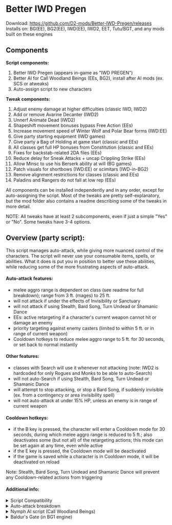 # Better IWD Pregen
Download: https://github.com/D2-mods/Better-IWD-Pregen/releases  
Installs on: BG(EE), BG2(EE), IWD(EE), IWD2, EET, Tutu/BGT, and any mods built on these engines

Components
-

**Script components:**
1. Better IWD Pregen (appears in-game as "IWD PREGEN")
2. Better AI for Call Woodland Beings (EEs, BG2), install after AI mods (ex. SCS or atweaks)
3. Auto-assign script to new characters

**Tweak components:**
1. Adjust enemy damage at higher difficulties (classic IWD, IWD2)
2. Add or remove Avarine Decanter (IWD2)
3. Unnerf Animate Dead (IWD2)
4. Shapeshift movement bonuses bypass Free Action (EEs)
5. Increase movement speed of Winter Wolf and Polar Bear forms (IWD:EE)
6. Give party starting equipment (IWD games)
7. Give party a Bag of Holding at game start (classic and EEs)
8. All classes get full HP bonuses from Constitution (classic and EEs)
9. Fixes for backstab-related 2DA files (EEs)
10. Reduce delay for Sneak Attacks + uncap Crippling Strike (EEs)
11. Allow Minsc to use his Berserk ability at will (BG games)
12. Patch visuals for shortbows (IWD:EE) or scimitars (IWD-in-BG2)
13. Remove alignment restrictions for classes (classic and EEs)
14. Paladins and Rangers do not fall at low rep (EEs)

All components can be installed independently and in any order, except for auto-assigning the script. Most of the tweaks are pretty self-explanatory, but the mod folder also contains a readme describing some of the tweaks in more detail.

NOTE: All tweaks have at least 2 subcomponents, even if just a simple "Yes" or "No". Some tweaks have 3-4 options.


Overview (party script):
-
This script manages auto-attack, while giving more nuanced control of the characters. The script will never use your consumable items, spells, or abilities. What it does is put you in position to better use these abilities, while reducing some of the more frustrating aspects of auto-attack.

#### Auto-attack features:
- melee aggro range is dependent on class (see readme for full breakdown); range from 3 ft. (mages) to 25 ft.
- will not attack if under the effects of Invisibility or Sanctuary
- will not attack if using Stealth, Bard Song, Turn Undead or Shamanic Dance
- EEs: active retargeting if a character's current weapon cannot hit or damage an enemy
- priority targeting against enemy casters (limited to within 5 ft. or in range of current weapon)
- Cooldown hotkeys to reduce melee aggro range to 5 ft. for 30 seconds, or set back to normal instantly

#### Other features:
- classes with Search will use it whenever not attacking (note: IWD2 is hardcoded for only Rogues and Monks to be able to auto-Search)
- will not auto-Search if using Stealth, Bard Song, Turn Undead or Shamanic Dance
- will attempt to stop attacking, or stop a Bard Song, if suddenly invisible (ex. from a contingency or area invisibility spell)
- will not auto-attack at under 15% HP, unless an enemy is in range of current weapon

#### Cooldown hotkeys:
- if the B key is pressed, the character will enter a Cooldown mode for 30 seconds, during which melee aggro range is reduced to 5 ft.; also deactivates some (but not all) of the retargeting actions; this mode can be set again at any time, even while active
- if the E key is pressed, the Cooldown mode will be deactivated
- if the game is saved while a character is in Cooldown mode, it will be deactivated on reload

Note: Stealth, Bard Song, Turn Undead and Shamanic Dance will prevent any Cooldown-related actions from triggering

#### Additional info:
<details>
  <summary>Script Compatibility</summary>
  
---

#### Info:
- EEs: BG:EE, BG2:EE, IWD:EE, EET (tested on v2.5/v2.6)  
- Classic: BG1, BG2, IWD, IWD2 (tested with GOG versions)

Also compatible with any BG2 conversion mods (ex. BGT or Classic Adventures).

#### Classic BG2 engine:  
- TobEx (v26/v28): Compatibility issues should be fixed (v3.7 and later).  
- TobEx Afterlife: Use v29.10 or later. (http://www.shsforums.net/files/file/1274-tobex-afterlife)  
- Improved GUI mod: Use v5.1 or later. (http://www.shsforums.net/files/file/1265-bg2-improved-gui)

NOTE: I'm not 100% sure the scripts work with expansionless versions of the classic games.
  
---

</details>
<details>
  <summary>Auto-attack breakdown</summary>
  
---

#### BG(EE), BG2(EE), IWD(EE):
  ```
Class: Fighter, Ranger, Paladin, including any multiclass combinations
	Conditions (one must be met to auto-attack)
	1. Enemy is within range of the currently equipped weapon
	2. Enemy is within 25 ft.
	3. Attacked by enemy

Class: Kensai, Monk, Shapeshift/Polymorph (without Fighter levels)
	Conditions (one must be met to auto-attack)
	1. Enemy is within range of the currently equipped weapon
	2. Enemy is within 18 ft.
	3. Attacked by enemy

Class: Cleric, Druid, Shaman, Thief, Bard, Cleric/Thief
	Conditions (one must be met to auto-attack)
	1. Enemy is within range of the currently equipped weapon
	2. Enemy is within 12 ft.

Class: Mage, Sorcerer, Mage/Thief, Cleric/Mage
	Conditions (one must be met to auto-attack)
	1. Enemy is within range of the currently equipped weapon
	2. Enemy is within 3 ft.
	3. If THAC0 is less than 5, will attack if enemy is within 12 ft.
  ```

#### IWD2:
  ```
Class: Fighter, Ranger, Paladin or Barbarian (single-class or multiclass with 3+ levels)
	Conditions (one must be met to auto-attack)
	1. Enemy is within range of the currently equipped weapon
	2. Enemy is within 25 ft.
	3. Attacked by enemy

Class: Monk (Level 9+), Wild Shape/Tenser's/Iron Body (without 3+ warrior levels)
	Conditions (one must be met to auto-attack)
	1. Enemy is within range of the currently equipped weapon
	2. Enemy is within 18 ft.
	3. Attacked by enemy

Class: Cleric, Druid, Monk, Thief or Bard, including multiclass with Wizard or Sorcerer
	Conditions (one must be met to auto-attack)
	1. Enemy is within range of the currently equipped weapon
	2. Enemy is within 12 ft.

Class: Wizard or Sorcerer
	Conditions (one must be met to auto-attack)
	1. Enemy is within range of the currently equipped weapon
	2. Enemy is within 3 ft.
  ```
  
---

</details>
<details>
  <summary>Nymph AI script (Call Woodland Beings)</summary>
  
---

#### Option 1 - Revised script:
- smarter spellcasting (better targeting and not as wasteful)
- won't cast statuses on undead or enemies with high magic resist
- will teleport to catch up with the party (i.e. while traveling with Boots of Speed)
- is more cautious at low HP if it has spells remaining
- will not attack or cast spells at enemies if invisible
- Cooldown hotkeys to delay spellcasting

Compatible with EEs and original BG2 engine.  
Not compatible with atweaks PnP Fey (will be skipped during installation).

> DDoor: As in the unmodded script, the nymph may use Dimension Door at will if conditions are met. It will alway teleport to either the nearest enemy or to a PC (usually, its summoner). It will not use Dimension Door if invisible, unless instructed to by the player (with the D key).

> Marking: The nymph "marks" a PC as an object for various actions (by default, this is the summoner). If the marked PC is not on the map for any reason, the nymph will choose another PC on the same map. The nymph will always switch back to its summoner if in visual range. Note that the summoner, as an identifier, is not saved if a summon is still on the map (so if reloading, the script will default to Player1 as the "marked" PC).

Hotkeys:
- if the D key is pressed outside of combat, and not in visual range of enemies, the nymph will teleport to its summoner (or other PC)
- if the B key is pressed, the nymph will enter Cooldown for 3 rounds; will not cast offensive spells or teleport to an enemy in Cooldown mode
- if the E key is pressed, the Cooldown timer is set to 0 (deactivated)



#### Option 2 - Patch existing script:
- adds Cooldown hotkeys (B to enable, E to disable)
- adds D hotkey to teleport to party
- will teleport to party if not in visual range (and not invisible)
- will preserve invisibility
- usable with atweaks PnP Fey, as well as AI mods that still use NYMPH.BCS (ex. SCS)

NOTE: Dimension Door is more limited with this patch. Will only teleport to the summoner or Player1.
  
---

</details>
<details>
  <summary>Baldur's Gate (in BG1 engine)</summary>
  
---

#### BG1 script info:
- characters will preserve Hide/Invisibility/Sanctuary
- melee aggro ranges working
- Cooldown hotkeys working
- no auto-Search (the FindTraps() script action doesn't work)

NOTE: Bard Song and Turn Undead won't prevent auto-attacking, but you can keep them active during battle if the character is standing outside melee aggro range (obviously with a melee weapon equipped)
  
---

</details>